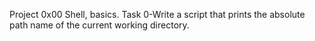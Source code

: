 Project 0x00 Shell, basics. Task 0-Write a script that prints the absolute path name of the current working directory.
